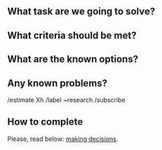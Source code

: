 ## What task are we going to solve?


## What criteria should be met?


## What are the known options?


## Any known problems?

/estimate Xh
/label ~research
/subscribe


## How to complete

Please, read below: [making decisions](https://wemake.services/meta/rsdp/making-decisions).
